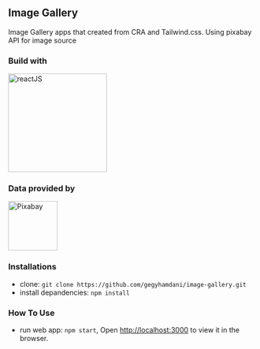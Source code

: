 ## Image Gallery

Image Gallery apps that created from CRA and Tailwind.css.
Using pixabay API for image source

### Build with

<a href="https://reactjs.org/" rel="ReactJS">
  <img src="https://pedrorijo.com/assets/img/react-logo.png" alt="reactJS" width="200"/>
</a>


### Data provided by

<a href="https://pixabay.com/api/docs/" rel="pixabay">
  <img src="https://image.flaticon.com/icons/png/512/23/23346.png" alt="Pixabay" width="100"/>
</a>

### Installations

- clone: `git clone https://github.com/gegyhamdani/image-gallery.git`
- install depandencies: `npm install`

### How To Use

- run web app: `npm start`, Open [http://localhost:3000](http://localhost:3000) to view it in the browser.
